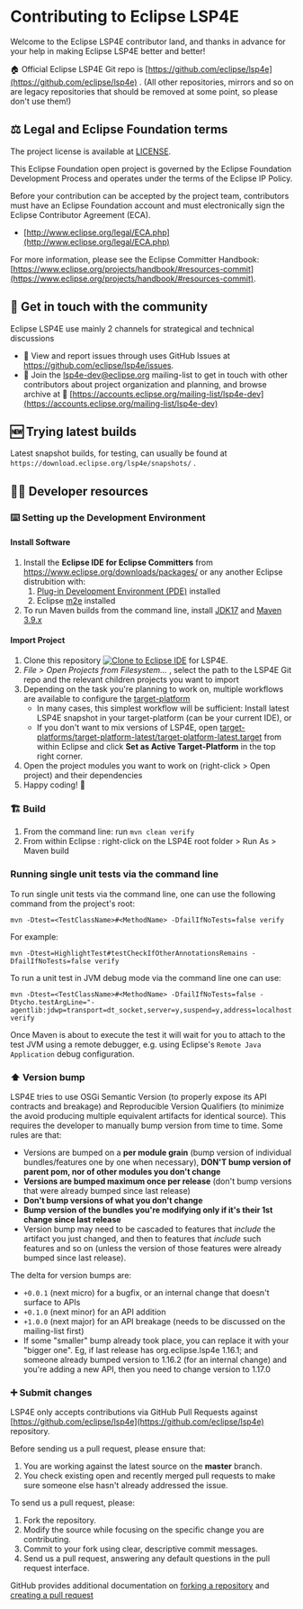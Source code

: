 # Contributing to Eclipse LSP4E

Welcome to the Eclipse LSP4E contributor land, and thanks in advance for your help in making Eclipse LSP4E better and better!

🏠 Official Eclipse LSP4E Git repo is [https://github.com/eclipse/lsp4e](https://github.com/eclipse/lsp4e) . (All other repositories, mirrors and so on are legacy repositories that should be removed at some point, so please don't use them!)

## ⚖️ Legal and Eclipse Foundation terms

The project license is available at [LICENSE](LICENSE).

This Eclipse Foundation open project is governed by the Eclipse Foundation
Development Process and operates under the terms of the Eclipse IP Policy.

Before your contribution can be accepted by the project team,
contributors must have an Eclipse Foundation account and
must electronically sign the Eclipse Contributor Agreement (ECA).

* [http://www.eclipse.org/legal/ECA.php](http://www.eclipse.org/legal/ECA.php)

For more information, please see the Eclipse Committer Handbook:
[https://www.eclipse.org/projects/handbook/#resources-commit](https://www.eclipse.org/projects/handbook/#resources-commit).


## 💬 Get in touch with the community

Eclipse LSP4E use mainly 2 channels for strategical and technical discussions

* 🐞 View and report issues through uses GitHub Issues at https://github.com/eclipse/lsp4e/issues.
* 📧 Join the lsp4e-dev@eclipse.org mailing-list to get in touch with other contributors about project organization and planning, and browse archive at 📜 [https://accounts.eclipse.org/mailing-list/lsp4e-dev](https://accounts.eclipse.org/mailing-list/lsp4e-dev)


## 🆕 Trying latest builds

Latest snapshot builds, for testing, can usually be found at `https://download.eclipse.org/lsp4e/snapshots/` .


## 🧑‍💻 Developer resources

### ⌨️ Setting up the Development Environment

#### Install Software

1. Install the **Eclipse IDE for Eclipse Committers** from https://www.eclipse.org/downloads/packages/ or
  any another Eclipse distrubition with:
    1. [Plug-in Development Environment (PDE)](https://www.eclipse.org/pde/) installed
    1. Eclipse [m2e](https://www.eclipse.org/m2e/) installed
1. To run Maven builds from the command line, install [JDK17](https://adoptium.net/temurin/releases/?version=17) and [Maven 3.9.x](https://maven.apache.org/download.cgi)

#### Import Project

1. Clone this repository <a href="https://mickaelistria.github.io/redirctToEclipseIDECloneCommand/redirect.html"><img src="https://mickaelistria.github.io/redirctToEclipseIDECloneCommand/cloneToEclipseBadge.png" alt="Clone to Eclipse IDE"/></a> for LSP4E.
1. _File > Open Projects from Filesystem..._ , select the path to the LSP4E Git repo and the relevant children projects you want to import
1. Depending on the task you're planning to work on, multiple workflows are available to configure the [target-platform](https://help.eclipse.org/latest/topic/org.eclipse.pde.doc.user/concepts/target.htm?cp=4_1_5)
    * In many cases, this simplest workflow will be sufficient: Install latest LSP4E snapshot in your target-platform (can be your current IDE), or
    * If you don't want to mix versions of LSP4E, open [target-platforms/target-platform-latest/target-platform-latest.target](target-platforms/target-platform-latest/target-platform-latest.target) from within Eclipse and click **Set as Active Target-Platform** in the top right corner.
1. Open the project modules you want to work on (right-click > Open project) and their dependencies
1. Happy coding! 🤗

### 🏗️ Build

1. From the command line: run `mvn clean verify`
1. From within Eclipse : right-click on the LSP4E root folder > Run As > Maven build

### Running single unit tests via the command line

To run single unit tests via the command line, one can use the following command from the project's root:
```
mvn -Dtest=<TestClassName>#<MethodName> -DfailIfNoTests=false verify
```

For example:
```
mvn -Dtest=HighlightTest#testCheckIfOtherAnnotationsRemains -DfailIfNoTests=false verify
```

To run a unit test in JVM debug mode via the command line one can use:
```
mvn -Dtest=<TestClassName>#<MethodName> -DfailIfNoTests=false -Dtycho.testArgLine="-agentlib:jdwp=transport=dt_socket,server=y,suspend=y,address=localhost:8000" verify
```
Once Maven is about to execute the test it will wait for you to attach to the test JVM using a remote debugger, e.g. using Eclipse's `Remote Java Application` debug configuration.


### ⬆️ Version bump

LSP4E tries to use OSGi Semantic Version (to properly expose its API contracts and breakage) and Reproducible Version Qualifiers (to minimize the avoid producing multiple equivalent artifacts for identical source).
This requires the developer to manually bump version from time to time. Some rules are that:

* Versions are bumped on a __per module grain__ (bump version of individual bundles/features one by one when necessary), __DON'T bump version of parent pom, nor of other modules you don't change__
* __Versions are bumped maximum once per release__ (don't bump versions that were already bumped since last release)
* __Don't bump versions of what you don't change__
* __Bump version of the bundles you're modifying only if it's their 1st change since last release__
* Version bump may need to be cascaded to features that *include* the artifact you just changed, and then to features that *include* such features and so on (unless the version of those features were already bumped since last release).

The delta for version bumps are:

* `+0.0.1` (next micro) for a bugfix, or an internal change that doesn't surface to APIs
* `+0.1.0` (next minor) for an API addition
* `+1.0.0` (next major) for an API breakage (needs to be discussed on the mailing-list first)
* If some "smaller" bump already took place, you can replace it with your "bigger one". Eg, if last release has org.eclipse.lsp4e 1.16.1; and someone already bumped version to 1.16.2 (for an internal change) and you're adding a new API, then you need to change version to 1.17.0

### ➕ Submit changes

LSP4E only accepts contributions via GitHub Pull Requests against [https://github.com/eclipse/lsp4e](https://github.com/eclipse/lsp4e) repository.

Before sending us a pull request, please ensure that:

1. You are working against the latest source on the **master** branch.
1. You check existing open and recently merged pull requests to make sure someone else hasn't already addressed the issue.

To send us a pull request, please:

1. Fork the repository.
1. Modify the source while focusing on the specific change you are contributing.
1. Commit to your fork using clear, descriptive commit messages.
1. Send us a pull request, answering any default questions in the pull request interface.

GitHub provides additional documentation on [forking a repository](https://help.github.com/articles/fork-a-repo/) and [creating a pull request](https://help.github.com/articles/creating-a-pull-request/)
